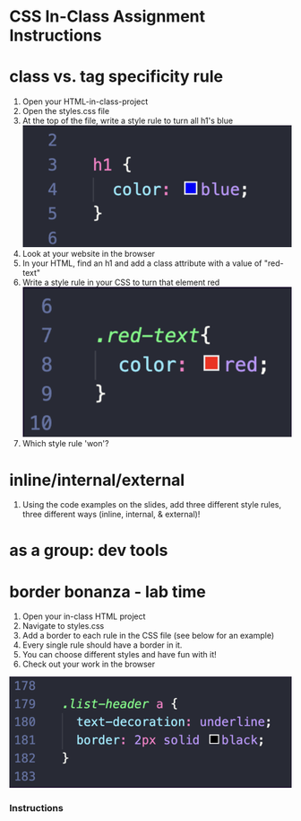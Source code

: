 # CSS In-Class Assignment Instructions


# class vs. tag specificity rule
1. Open your HTML-in-class-project
2. Open the styles.css file
3. At the top of the file, write a style rule to turn all h1's blue ![CSS code to turn all h1's blue](/assets/h1-blue.png)
4. Look at your website in the browser
5. In your HTML, find an h1 and add a class attribute with a value of "red-text"
6. Write a style rule in your CSS to turn that element red ![color-red code example](assets/red-h1.png)
7. Which style rule 'won'?

# inline/internal/external
1. Using the code examples on the slides, add three different style rules, three different ways (inline, internal, & external)!
   
# as a group: dev tools


# border bonanza - lab time
1. Open your in-class HTML project
2. Navigate to styles.css 
3. Add a border to each rule in the CSS file (see below for an example)
4. Every single rule should have a border in it.
5. You can choose different styles and have fun with it!
6. Check out your work in the browser

![border code example](/assets/border-example.png)
### Instructions
